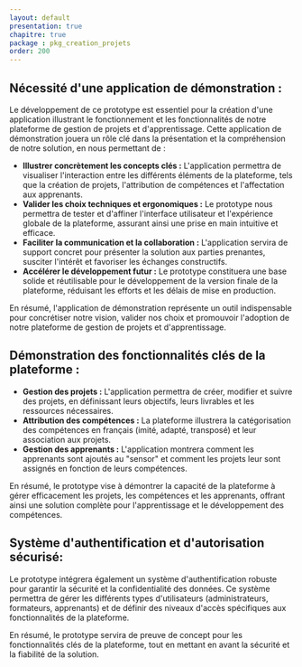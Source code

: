 ```yaml
---
layout: default
presentation: true
chapitre: true
package : pkg_creation_projets
order: 200
---
```


## Nécessité d'une application de démonstration :

<!-- TODO : image -->

Le développement de ce prototype est essentiel pour la création d'une application illustrant le fonctionnement et les fonctionnalités de notre plateforme de gestion de projets et d'apprentissage. Cette application de démonstration jouera un rôle clé dans la présentation et la compréhension de notre solution, en nous permettant de :

* **Illustrer concrètement les concepts clés :** L'application permettra de visualiser l'interaction entre les différents éléments de la plateforme, tels que la création de projets, l'attribution de compétences et l'affectation aux apprenants. 
* **Valider les choix techniques et ergonomiques :** Le prototype nous permettra de tester et d'affiner l'interface utilisateur et l'expérience globale de la plateforme, assurant ainsi une prise en main intuitive et efficace.
* **Faciliter la communication et la collaboration :** L'application servira de support concret pour présenter la solution aux parties prenantes, susciter l'intérêt et favoriser les échanges constructifs. 
* **Accélérer le développement futur :**  Le prototype constituera une base solide et réutilisable pour le développement de la version finale de la plateforme, réduisant les efforts et les délais de mise en production.

En résumé, l'application de démonstration représente un outil indispensable pour concrétiser notre vision, valider nos choix et promouvoir l'adoption de notre plateforme de gestion de projets et d'apprentissage.

## Démonstration des fonctionnalités clés de la plateforme :

<!-- TODO : Insertion d'une image qui représente l'objectif 1 - les fonctionnalités clés de la plateforme -->

* **Gestion des projets :** L'application permettra de créer, modifier et suivre des projets, en définissant leurs objectifs, leurs livrables et les ressources nécessaires.
* **Attribution des compétences :** La plateforme illustrera la catégorisation des compétences en français (imité, adapté, transposé) et leur association aux projets.
* **Gestion des apprenants :** L'application montrera comment les apprenants sont ajoutés au "sensor" et comment les projets leur sont assignés en fonction de leurs compétences.

En résumé, le prototype vise à démontrer la capacité de la plateforme à gérer efficacement les projets, les compétences et les apprenants, offrant ainsi une solution complète pour l'apprentissage et le développement des compétences.

##  Système d'authentification et d'autorisation sécurisé:

<!-- TODO : Insertion d'une image qui représente  l'objectif 2 - un système d'authentification et d'autorisation sécurisé-->

Le prototype intégrera également un système d'authentification robuste pour garantir la sécurité et la confidentialité des données. Ce système permettra de gérer les différents types d'utilisateurs (administrateurs, formateurs, apprenants) et de définir des niveaux d'accès spécifiques aux fonctionnalités de la plateforme.

En résumé, le prototype servira de preuve de concept pour les fonctionnalités clés de la plateforme, tout en mettant en avant la sécurité et la fiabilité de la solution. 

<!-- new slide --> 



